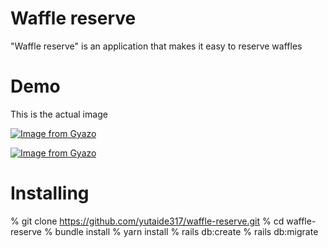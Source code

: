 # Waffle reserve

"Waffle reserve" is an application that makes it easy to reserve waffles

# Demo

This is the actual image

[![Image from Gyazo](https://i.gyazo.com/1a31dab6f00a7d1e1da8499a0650eb2a.gif)](https://gyazo.com/1a31dab6f00a7d1e1da8499a0650eb2a)

[![Image from Gyazo](https://i.gyazo.com/183c3ca2e1b16f6e9b8ced75da44f418.gif)](https://gyazo.com/183c3ca2e1b16f6e9b8ced75da44f418)

# Installing

% git clone https://github.com/yutaide317/waffle-reserve.git
% cd waffle-reserve
% bundle install
% yarn install
% rails db:create
% rails db:migrate


